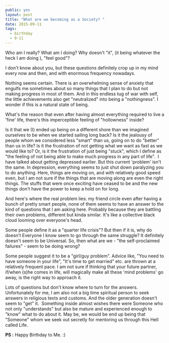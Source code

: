 ```yaml
---
public: yes
layout: post
title: "What are we becoming as a Society? "
date: 2015-09-11
tags:
  - birthday
  - 9-11
---
```


Who am I really? What am I doing? Why doesn't "it", (it being whatever the heck I am doing ), "feel good"? 

I don't know about you, but these questions definitely crop up in my mind every now and then, and with enormous frequency nowadays. 

Nothing seems certain. There is an overwhelming sense of anxiety that engulfs me sometimes about so many things that I plan to do but not making progress in most of them. And in this endless tug of war with self, the little achievements also get "neutralized" into being a "nothingness". I wonder if this is a natural state of being.

What's the reason that even after having almost everything required to live a 'fine' life, there's this imperceptible feeling of "hollowness" inside?

Is it that we (I) ended up being on a different shore than we imagined ourselves to be when we started sailing long back? Is it the jealousy of people whom we considered less "smart" than us, going on to do "better" than us in life? Is it the frustration of not getting what we want as fast as we would like to? Or, is it the frustration of just being "stuck", which I define as "the feeling of not being able to make much progress in any part of life". 
I have talked about getting depressed earlier. But this current 'problem' isn't the same. In depression, everything seems to just shut down paralyzing you to do anything. Here, things are moving on, and with relatively good speed even, but I am not sure if the things that are moving along are even the right things. The stuffs that were once exciting have ceased to be and the new things don't have the power to keep a hold on for long.

And here's where the real problem lies: my friend circle even after having a bunch of pretty smart people, none of them seems to have an answer to the kind of questions that I am asking here. Probably because they are battling their own problems, different but kinda similar. It's like a collective black cloud looming over everyone's head. 

Some people define it as a "quarter life crisis"? But then if it is, why do doesn't Everyone I know seem to go through the same struggle? It definitely doesn't seem to be Universal. So, then what are we - "the self-proclaimed failures" - seem to be doing wrong? 

Some people suggest it to be a "girl/guy problem". Advice like, "You need to have someone in your life", "It's time to get married" etc. are thrown at a relatively frequent pace. I am not sure if thinking that your future partner, if/when (s)he comes in life, will magically make all these 'mind problems' go away, is the right way to approach it. 

Lots of questions but don't know where to turn for the answers. Unfortunately for me, I am also not a big time spiritual person to seek answers in religious texts and customs. And the older generation doesn't seem to "get" it. 
Something inside almost wishes there were Someone who not only "understands" but also be mature and experienced enough to "know" what to do about it. May be, we would be end up being that "Someone" whom we seek out secretly for mentoring us through this Hell called Life. 

**PS :** Happy Birthday to Me. :)
